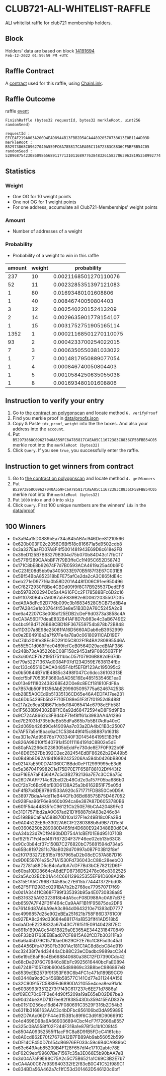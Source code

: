 # CLUB721-ALI-WHITELIST-RAFFLE
[ALI](https://www.alinft.io/home) whitelist raffle for club721 membership holders.

## Block
Holders' data are based on block [14191694](https://etherscan.io/block/14191694)  
`Feb-12-2022 01:59:59 PM +UTC`

## Raffle Contract
A [contract](https://polygonscan.com/address/0xdc9b0af748272e154cd4cde7752222328fc1453f) used for this raffle, using [ChainLink](https://chain.link/).

## Raffle Outcome
raffle [event](https://polygonscan.com/tx/0x1fdef80d71e16220b2cb8b87496e5b3ca66d496b7ecb6e99b69ba08405eb26ee#eventlog)

```
FinishRaffle (bytes32 requestId, bytes32 merkleRoot, uint256 randomSeed)

requestId : EFCEAF219A003A200D4EAD89A4B13FBB2D5ACA448920570738613E0B114AD03D
merkleRoot : B52973868C09627040A559FC6A785817CAEA05C11672383C8836CF5BFBB54C05
randomSeed : 528968754230860986568911771310116897763848326158270639638195258992774
```

## Statistics

### Weight
* One OG for 10 weight points
* One not OG for 1 weight points
* For one address, accumulate all Club721-Memberships' weight points

### Amount
* Number of addresses of a weight

### Probability
* Probability of a weight to win in this raffle

| amount | weight | probability            |
|--------|--------|------------------------|
| 237    | 10     | 0.0021168501270110076  |
| 52     | 11     | 0.0023285351397121083  |
| 1      | 80     | 0.01693480101608806    |
| 1      | 40     | 0.00846740050804403    |
| 3      | 12     | 0.002540220152413209   |
| 2      | 14     | 0.0029635901778154107  |
| 1      | 15     | 0.0031752751905165114  |
| 1352   | 1      | 0.00021168501270110075 |
| 93     | 2      | 0.0004233700254022015  |
| 7      | 3      | 0.0006350550381033022  |
| 1      | 7      | 0.0014817950889077054  |
| 1      | 4      | 0.000846740050804403   |
| 1      | 5      | 0.0010584250635055038  |
| 1      | 8      | 0.001693480101608806   |

## Instruction to verify your entry
1. Go to [the contract on polygonscan](https://polygonscan.com/address/0xdc9b0af748272e154cd4cde7752222328fc1453f#readContract) and locate method `6. verifyProof`
2. Find you merkle proof in [data/proofs.json](./data/proofs.json)
3. Copy & Paste `idx`, `proof`, `weight` into the the boxes. And also your address into the `account`.
4. Put `B52973868C09627040A559FC6A785817CAEA05C11672383C8836CF5BFBB54C05` merkle root into the `merkleRoot (bytes32)`
5. Click `Query`. If you see `true`, you successfully enter the raffle.

## Instruction to get winners from contract
1. Go to [the contract on polygonscan](https://polygonscan.com/address/0xdc9b0af748272e154cd4cde7752222328fc1453f#readContract) and locate method `4. getWinners`
2. Put `B52973868C09627040A559FC6A785817CAEA05C11672383C8836CF5BFBB54C05` merkle root into the `merkleRoot (bytes32)`
3. Put `1000` into `n` and `0` into `skip`
4. Click `Query`. First 100 unique numbers are the winners' `idx` in the [data/proof](./data/proofs.json)

## 100 Winners

* 0x3a94a15D0889bEa734a845ABAc946Dee81210566
* 0x620b003F02c2056D6Bf518c816671a5d9502cdb8
* 0x3a327EaaFD07A8F4f5001481943E69D8c618e2FB
* 0x39eD125B7B63279B304d75b070b84D43c17fbC17
* 0x5776f289CAAbBF7f79B3ffeCc1f495C652D58743
* 0x171C8bE8b92674F7d7B0593ACA4619a25a40b6F0
* 0xC23fE08d5bb9a3405033E970B5f87f3E67C031E8
* 0x5Bf54BbA852318bEFE75afCe2da2cA3C865fdE4c
* 0xeb271eD97716a0b58D201A448fD06C91ee950496
* 0xCf8272930FBBe4CBDd09f9f8C17B925537DedEF6
* 0xb597B202294Dd5a4A616FCc2F178588BFc6D2c16
* 0x91f0780B4b7A6087a5F839B2e8D0622035507D35
* 0xdA9A8dFc92D776b099c3b16834528C5CB73d8B4a
* 0xf7A2843e1c03764f453e8e51B3D2A76C5245A2cB
* 0xe6a42207C3e008df25EDB2cDeF9d0373a3858c4A
* 0xCA3A56DF7deaE832841AF8D7b983e4c3aB6749E2
* 0x4bc91Bd7126B68CBD18F367E59754b878b72B848
* 0x11D3D7a8E98e25081fA16D5660ADab6eB3952999
* 0x0e2E64916a3a7f97Fe4a78a0c06180911CAD19E7
* 0xC74b209fe38EcED29105C802FfB4BA280895546A
* 0x55E5C1d069Fdc0489fcfCeB0564D29acdBfAF386
* 0x248b73cA85226bC08F158c9453af9F08650B7F1f
* 0x3c60ACF76219517511bbcD57f07906B882dE67db
* 0xf79a52271367Ad0084F07d1234D59E7638134fEe
* 0xc133c65519DACA0485F4bf5EFBf123Ac195095c2
* 0x0b50844B7b1E4885c3498f047Cc6dcc36103313E
* 0xdcf5bF70535F3680a5AD5E16Ee485153546E1ea0
* 0x013e9f11802438268E42D0e8c8ECf181810FdF8a
* 0x7B57db50F91356AbE299605095775a6246742538
* 0xb28E5A0CEd9b51335136CD65e46A4EDFA17ee231
* 0x46Db5429Eb5b2F710ED88e51F3f7f01952d8488f
* 0x217a2c6ea3DB671db6d184065414c6798eEFb581
* 0x1F5638B94302B8FfC6a92d68472594eD8F9d9FBb
* 0x9C724A8662c3FBd4bF7fef8ff61a3983AA4A1296
* 0xd7E2f031d735b9eBb55dFa865b7b5Bf7Adfa40cC
* 0x2d069b426d9Cef4909Aa7c03a2DA4bC1B3c25007
* 0x7AF57a5e18bac6aC1C538449f4f5c88887b16318
* 0xa3D1e7Ad95976b7703340F3D145464195E1B3fbF
* 0x826A98010ff540791a150111164191dC8B02e5dE
* 0x80aFA2266d0236305bEddFe730de8E7F0F922b9F
* 0x48D6E527Bb392C2ec282454EdBF86262b2DA49b5
* 0x0B49b8D92A194168B2425206Aa594b0426bB8004
* 0x02147aE590D741060C18Bdd0eFf12999995eE3d6
* 0x5e36704F9982C1e175D70E7F658F88102Df443f2
* 0xaF16EA7aF4564A7c5d3B2792136a7E7c3CC9a75c
* 0x26D7AAFF714c82beD2b48Cd2e3a157F05ba686b0
* 0xCf2b7c6Bc98bfE0D6138A25a3b6162B51F75e05d
* 0xF4fB7b8DE97861533A920c571771FDB850Ce0D5A
* 0x38977BdaA4dd11eB44CFb36Bd68575B75D467052
* 0x928Fea96fF6e9460b094ca6e387A87D6053780B6
* 0x60fF54a44835fcC96121Cb250E76bCA420489Fc0
* 0x31D17571bd2aA0C67ad21D1f6887b1A63e246c84
* 0x5198B9CaFaA588870D10a127F1e249B18c0Fa2Bd
* 0x9A04522EE9e33027A6CfF2280388b8d9B77D1e5f
* 0x03606250b289080D465fd4D680E9243488B0d6CA
* 0xA34b23d7ADf9490bDD754A1cBEf01E8d9510710B
* 0xf92f571Fd4ed497f672D4F37F46ee02eb13b63C8
* 0x9Cc0b84cf37c150B7C276820bC75681594d734a5
* 0x65Bc81972811c7BaB028d70997a0B7F03B12f8ef
* 0x2f017B3272E815b7857965aD2b08cEC57A887D16
* 0x9D0E59761e25c71A1530Fd736043cC88c28eebC0
* 0xa72781a88D5cB4cAa1bA7cDF7Bd3bCE78212D6fF
* 0x60ba10DD8664cA8dEFD8736D52478c06c8392525
* 0x2a5Ac02BCb01A44C661129625355EF91D608A29b
* 0x315E1A5C796B734585c27E615b774441372Fbd08
* 0x62F5F112983c0291BA7b2b2768ee779570717f69
* 0x0d1A344f1C868F799f335393b95a4E0730838a85
* 0xB316325A92023918b4dA5ccF08D988Ac0A97cB7E
* 0xb6597A7F42F3fF464cCa9AAF1B1fF95875de2DF6
* 0x76149d87A6bA9eA3c864d0643210e71393dD7777
* 0xc4996857d25e902eBEa251621b758F86D3761C0f
* 0x927EA8c249d33684e881174a1B53f1f41AD518b5
* 0xdaADeE2238832a67b43C7f6f51fE09140428f7EC
* 0x891b1B90ACc5481B829a0E365AE3442318470849
* 0x6F33bB1763EEBEad07CF8815A62fCD7b30311Fa3
* 0x6a6a45D79C15710aeD629CF2E76c1C8F5d3c45a1
* 0x84A56Dfe47950Fb3901Ac181C1AC8d8cbC84d919
* 0xc32438f7e4d3444aCb88C23eCDadbc9989acC344
* 0x6e19cE8aF8c4Eb668840680a38C12FD7390Cdc42
* 0x68cDe2976C79846c8EbFc9925616440bcFaE0894
* 0x67248F105749b60045d89869c33B8beC986897eB
* 0x8539cEB2579f9f353F69C6b4FC1c471d189B9CC9
* 0x83448a9cdCb456Bb58577C141Cd77e311244A156
* 0x32C909157C5889Ed6890DA21055e4cea8ea91a1c
* 0x6038993f3512273f7f43C617237e6EE71d7886a1
* 0xf09EC70c9FF2e64d90f5209a19aE65eD02D87be3
* 0x90d24be3AD71D7ee82f838543Db359415EAD837e
* 0xb0151D256ee16d847F080691C3529F316b2D54b3
* 0x6311b3168163AAC3c4bDFbc856106bd3dA95989E
* 0x92D7AAc06D1F44e3153B1c89f6C3d918D906691C
* 0x4d4696D98a6A669036894Cbcf4cF7f72666a8557
* 0x325c08A558ff02F244F31Ba1e87Bf3c1b1C08f45
* 0x8504A09352555ff1acF9C8a8D9fB5FDcC4161cbc
* 0x8A0cd862E70f27670A12B7FB89Ab9ab56052b599
* 0xDE14CF450D7b154cB6976EF033c59c6B4CA989bC
* 0x63e649Aab85200B4F128F657df4e17102abfc78E
* 0xF62C9ebf99607Be71567c35a3E066E5b90bAA7eB
* 0x3d04A7aF9E98C75A2c5C75B6521a1C69C3B2E7b7
* 0xCA4A00C67d939640332fE2f83eB0C41C52f989C1
* 0x834BDa56A462a7c11fC53d301462D546120c6bf1
